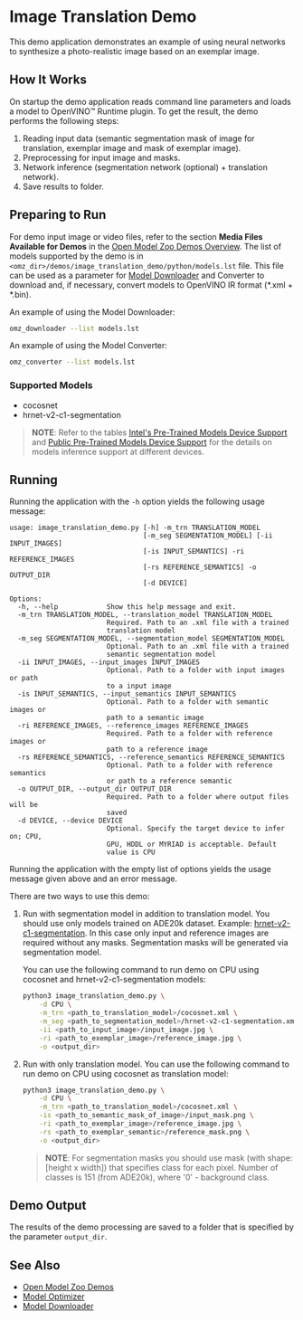 # Image Translation Demo

This demo application demonstrates an example of using neural networks to synthesize a photo-realistic image based on an exemplar image.

## How It Works

On startup the demo application reads command line parameters and loads a model to OpenVINO™ Runtime plugin. To get the result, the demo performs the following steps:

1. Reading input data (semantic segmentation mask of image for translation, exemplar image and mask of exemplar image).
2. Preprocessing for input image and masks.
3. Network inference (segmentation network (optional) + translation network).
4. Save results to folder.

## Preparing to Run

For demo input image or video files, refer to the section **Media Files Available for Demos** in the [Open Model Zoo Demos Overview](../../README.md).
The list of models supported by the demo is in `<omz_dir>/demos/image_translation_demo/python/models.lst` file.
This file can be used as a parameter for [Model Downloader](../../../tools/model_tools/README.md) and Converter to download and, if necessary, convert models to OpenVINO IR format (\*.xml + \*.bin).

An example of using the Model Downloader:

```sh
omz_downloader --list models.lst
```

An example of using the Model Converter:

```sh
omz_converter --list models.lst
```

### Supported Models

* cocosnet
* hrnet-v2-c1-segmentation

> **NOTE**: Refer to the tables [Intel's Pre-Trained Models Device Support](../../../models/intel/device_support.md) and [Public Pre-Trained Models Device Support](../../../models/public/device_support.md) for the details on models inference support at different devices.

## Running

Running the application with the `-h` option yields the following usage message:

```
usage: image_translation_demo.py [-h] -m_trn TRANSLATION_MODEL
                                 [-m_seg SEGMENTATION_MODEL] [-ii INPUT_IMAGES]
                                 [-is INPUT_SEMANTICS] -ri REFERENCE_IMAGES
                                 [-rs REFERENCE_SEMANTICS] -o OUTPUT_DIR
                                 [-d DEVICE]

Options:
  -h, --help            Show this help message and exit.
  -m_trn TRANSLATION_MODEL, --translation_model TRANSLATION_MODEL
                        Required. Path to an .xml file with a trained
                        translation model
  -m_seg SEGMENTATION_MODEL, --segmentation_model SEGMENTATION_MODEL
                        Optional. Path to an .xml file with a trained
                        semantic segmentation model
  -ii INPUT_IMAGES, --input_images INPUT_IMAGES
                        Optional. Path to a folder with input images or path
                        to a input image
  -is INPUT_SEMANTICS, --input_semantics INPUT_SEMANTICS
                        Optional. Path to a folder with semantic images or
                        path to a semantic image
  -ri REFERENCE_IMAGES, --reference_images REFERENCE_IMAGES
                        Required. Path to a folder with reference images or
                        path to a reference image
  -rs REFERENCE_SEMANTICS, --reference_semantics REFERENCE_SEMANTICS
                        Optional. Path to a folder with reference semantics
                        or path to a reference semantic
  -o OUTPUT_DIR, --output_dir OUTPUT_DIR
                        Required. Path to a folder where output files will be
                        saved
  -d DEVICE, --device DEVICE
                        Optional. Specify the target device to infer on; CPU,
                        GPU, HDDL or MYRIAD is acceptable. Default
                        value is CPU
```

Running the application with the empty list of options yields the usage message given above and an error message.

There are two ways to use this demo:

1. Run with segmentation model in addition to translation model. You should use only models trained on ADE20k dataset. Example: [hrnet-v2-c1-segmentation](../../../models/public/hrnet-v2-c1-segmentation/README.md).
   In this case only input and reference images are required without any masks. Segmentation masks will be generated via segmentation model.

   You can use the following command to run demo on CPU using cocosnet and hrnet-v2-c1-segmentation models:

   ```sh
   python3 image_translation_demo.py \
       -d CPU \
       -m_trn <path_to_translation_model>/cocosnet.xml \
       -m_seg <path_to_segmentation_model>/hrnet-v2-c1-segmentation.xml \
       -ii <path_to_input_image>/input_image.jpg \
       -ri <path_to_exemplar_image>/reference_image.jpg \
       -o <output_dir>
   ```

2. Run with only translation model.
   You can use the following command to run demo on CPU using cocosnet as translation model:

   ```sh
   python3 image_translation_demo.py \
       -d CPU \
       -m_trn <path_to_translation_model>/cocosnet.xml \
       -is <path_to_semantic_mask_of_image>/input_mask.png \
       -ri <path_to_exemplar_image>/reference_image.jpg \
       -rs <path_to_exemplar_semantic>/reference_mask.png \
       -o <output_dir>
   ```

   > **NOTE**: For segmentation masks you should use mask (with shape: [height x width]) that specifies class for each pixel. Number of classes is 151 (from ADE20k), where '0' - background class.

## Demo Output

The results of the demo processing are saved to a folder that is specified by the parameter `output_dir`.

## See Also

* [Open Model Zoo Demos](../../README.md)
* [Model Optimizer](https://docs.openvino.ai/latest/openvino_docs_MO_DG_Deep_Learning_Model_Optimizer_DevGuide.html)
* [Model Downloader](../../../tools/model_tools/README.md)
